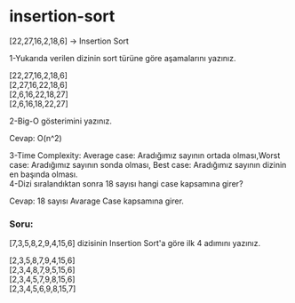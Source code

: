 # insertion-sort
[22,27,16,2,18,6] -> Insertion Sort  

1-Yukarıda verilen dizinin sort türüne göre aşamalarını yazınız.  

[22,27,16,2,18,6]  
[2,27,16,22,18,6]  
[2,6,16,22,18,27]  
[2,6,16,18,22,27]  

2-Big-O gösterimini yazınız.

Cevap: O(n^2)

3-Time Complexity: Average case: Aradığımız sayının ortada olması,Worst case: Aradığımız sayının sonda olması, Best case: Aradığımız sayının dizinin en başında olması.  
4-Dizi sıralandıktan sonra 18 sayısı hangi case kapsamına girer?  

Cevap: 18 sayısı Avarage Case kapsamına girer.  

      
### Soru: 
[7,3,5,8,2,9,4,15,6] dizisinin Insertion Sort'a göre ilk 4 adımını yazınız.  

[2,3,5,8,7,9,4,15,6]  
[2,3,4,8,7,9,5,15,6]  
[2,3,4,5,7,9,8,15,6]  
[2,3,4,5,6,9,8,15,7]  

